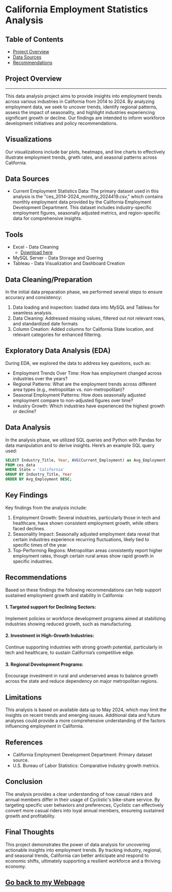 # California Employment Statistics Analysis

## Table of Contents

- [Project Overview](#project-overview)
- [Data Sources](#data-sources)
- [Recommendations](#recommendations)

## Project Overview
---

This data analysis project aims to provide insights into employment trends across various industries in California from 2014 to 2024. By analyzing employment data, we seek to uncover trends, identify regional patterns, assess the impact of seasonality, and highlight industries experiencing significant growth or decline. Our findings are intended to inform workforce development initiatives and policy recommendations.

## Visualizations

Our visualizations include bar plots, heatmaps, and line charts to effectively illustrate employment trends, grwth rates, and seasonal patterns across California.

## Data Sources

-	Current Employment Statistics Data: The primary dataset used in this analysis is the "ces_2014-2024_monthly_2024419.csv," which contains monthly employment data provided by the California Employment Development Department. This dataset includes industry-specific employment figures, seasonally adjusted metrics, and region-specific data for comprehensive insights.

## Tools

- Excel - Data Cleaning
  - [Download here](https://microsoft.com)
- MySQL Server - Data Storage and Quering
- Tableau - Data Visualization and Dashboard Creation

## Data Cleaning/Preparation

In the initial data preparation phase, we performed several steps to ensure accuracy and consistency:
1. Data loading and inspection: loaded data into MySQL and Tableau for seamless analysis.
2. Data Cleaning: Addressed missing values, filtered out not relevant rows, and standardized date formats
3. Column Creation: Added columns for California State location, and relevant categories for enhanced filtering.

## Exploratory Data Analysis (EDA)

During EDA, we explored the data to address key questions, such as:
- Employment Trends Over Time: How has employment changed across industries over the years?
- Regional Patterns: What are the employment trends across different area types (e.g., metropolitan vs. non-metropolitan)?
- Seasonal Employment Patterns: How does seasonally adjusted employment compare to non-adjusted figures over time?
- Industry Growth: Which industries have experienced the highest growth or decline?


## Data Analysis

In the analysis phase, we utilized SQL queries and Python with Pandas for data manipulation and to derive insights. Here’s an example SQL query used:
```sql
SELECT Industry_Title, Year, AVG(Current_Employment) as Avg_Employment
FROM ces_data
WHERE State = 'California'
GROUP BY Industry_Title, Year
ORDER BY Avg_Employment DESC;
```
## Key Findings

Key findings from the analysis include:
1. Employment Growth: Several industries, particularly those in tech and healthcare, have shown consistent employment growth, while others faced declines.
3. Seasonality Impact: Seasonally adjusted employment data reveal that certain industries experience recurring fluctuations, likely tied to specific times of the year.
4. Top-Performing Regions: Metropolitan areas consistently report higher employment rates, though certain rural areas show rapid growth in specific industries.

## Recommendations

Based on these findings the following recommendations can help support sustained employment growth and stability in California:
#### 1. Targeted support for Declining Sectors:
  Implement policies or workforce development programs aimed at stabilizing industries showing reduced growth, such as manufacturing.
#### 2.	Investment in High-Growth Industries:
  Continue supporting industries with strong growth potential, particularly in tech and healthcare, to sustain California’s competitive edge.
#### 3.	Regional Development Programs:
  Encourage investment in rural and underserved areas to balance growth across the state and reduce dependency on major metropolitan regions.


## Limitations

This analysis is based on available data up to May 2024, which may limit the insights on recent trends and emerging issues. Additional data and future analyses could provide a more comprehensive understanding of the factors influencing employment in California.

## References

- California Employment Development Department: Primary dataset source.
- U.S. Bureau of Labor Statistics: Comparative industry growth metrics.

## Conclusion
The analysis provides a clear understanding of how casual riders and annual members differ in their usage of Cyclistic's bike-share service. By targeting specific user behaviors and preferences, Cyclistic can effectively convert more casual riders into loyal annual members, ensureing sustained growth and profitability.

## Final Thoughts

This project demonstrates the power of data analysis for uncovering actionable insights into employment trends. By tracking industry, regional, and seasonal trends, California can better anticipate and respond to economic shifts, ultimately supporting a resilient workforce and a thriving economy.

## [Go back to my Webpage](https://JoseAGonzalezR.github.io/Jose_AGonzalez.github.io/)
